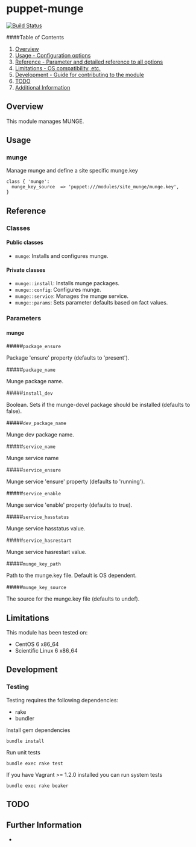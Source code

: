 # puppet-munge

[![Build Status](https://travis-ci.org/treydock/puppet-munge.png)](https://travis-ci.org/treydock/puppet-munge)

####Table of Contents

1. [Overview](#overview)
2. [Usage - Configuration options](#usage)
3. [Reference - Parameter and detailed reference to all options](#reference)
4. [Limitations - OS compatibility, etc.](#limitations)
5. [Development - Guide for contributing to the module](#development)
6. [TODO](#todo)
7. [Additional Information](#additional-information)

## Overview

This module manages MUNGE.

## Usage

### munge

Manage munge and define a site specific munge.key

    class { 'munge':
      munge_key_source  => 'puppet:///modules/site_munge/munge.key',
    }

## Reference

### Classes

#### Public classes

* `munge`: Installs and configures munge.

#### Private classes

* `munge::install`: Installs munge packages.
* `munge::config`: Configures munge.
* `munge::service`: Manages the munge service.
* `munge::params`: Sets parameter defaults based on fact values.

### Parameters

#### munge

#####`package_ensure`

Package 'ensure' property (defaults to 'present').

#####`package_name`

Munge package name.

#####`install_dev`

Boolean.  Sets if the munge-devel package should be installed (defaults to false).

#####`dev_package_name`

Munge dev package name.

#####`service_name`

Munge service name

#####`service_ensure`

Munge service 'ensure' property (defaults to 'running').

#####`service_enable`

Munge service 'enable' property (defaults to true).

#####`service_hasstatus`

Munge service hasstatus value.

#####`service_hasrestart`

Munge service hasrestart value.

#####`munge_key_path`

Path to the munge.key file.  Default is OS dependent.

#####`munge_key_source`

The source for the munge.key file (defaults to undef).

## Limitations

This module has been tested on:

* CentOS 6 x86_64
* Scientific Linux 6 x86_64

## Development

### Testing

Testing requires the following dependencies:

* rake
* bundler

Install gem dependencies

    bundle install

Run unit tests

    bundle exec rake test

If you have Vagrant >= 1.2.0 installed you can run system tests

    bundle exec rake beaker

## TODO

## Further Information

*
